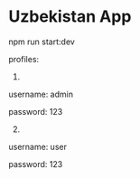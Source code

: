 # Uzbekistan App

npm run start:dev

profiles:

1) 
username: admin

password: 123

2) 
username: user

password: 123
